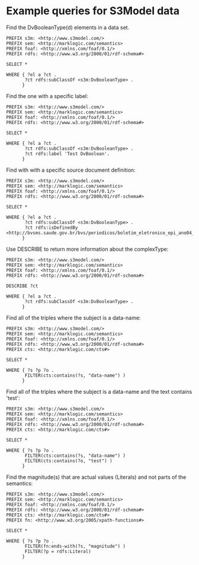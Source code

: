 Example queries for S3Model data
==================================

Find the DvBooleanType(d) elements in a data set. 

    PREFIX s3m: <http://www.s3model.com/>
    PREFIX sem: <http://marklogic.com/semantics>
    PREFIX foaf: <http://xmlns.com/foaf/0.1/>
    PREFIX rdfs: <http://www.w3.org/2000/01/rdf-schema#>

    SELECT *

    WHERE { ?el a ?ct .
           ?ct rdfs:subClassOf <s3m:DvBooleanType> .
          } 

Find the one with a specific label:

    PREFIX s3m: <http://www.s3model.com/>
    PREFIX sem: <http://marklogic.com/semantics>
    PREFIX foaf: <http://xmlns.com/foaf/0.1/>
    PREFIX rdfs: <http://www.w3.org/2000/01/rdf-schema#>

    SELECT *

    WHERE { ?el a ?ct .
           ?ct rdfs:subClassOf <s3m:DvBooleanType> .
           ?ct rdfs:label 'Test DvBoolean'.
          } 

Find with with a specific source document definition:

    PREFIX s3m: <http://www.s3model.com/>
    PREFIX sem: <http://marklogic.com/semantics>
    PREFIX foaf: <http://xmlns.com/foaf/0.1/>
    PREFIX rdfs: <http://www.w3.org/2000/01/rdf-schema#>

    SELECT *

    WHERE { ?el a ?ct .
           ?ct rdfs:subClassOf <s3m:DvBooleanType> .
           ?ct rdfs:isDefinedBy <http://bvsms.saude.gov.br/bvs/periodicos/boletim_eletronico_epi_ano04_n04.pdf>.
          } 


Use DESCRIBE to return more information about the complexType:

    PREFIX s3m: <http://www.s3model.com/>
    PREFIX sem: <http://marklogic.com/semantics>
    PREFIX foaf: <http://xmlns.com/foaf/0.1/>
    PREFIX rdfs: <http://www.w3.org/2000/01/rdf-schema#>

    DESCRIBE ?ct

    WHERE { ?el a ?ct .
           ?ct rdfs:subClassOf <s3m:DvBooleanType> .
          } 

Find all of the triples where the subject is a data-name:

    PREFIX s3m: <http://www.s3model.com/>
    PREFIX sem: <http://marklogic.com/semantics>
    PREFIX foaf: <http://xmlns.com/foaf/0.1/>
    PREFIX rdfs: <http://www.w3.org/2000/01/rdf-schema#>
    PREFIX cts: <http://marklogic.com/cts#>

    SELECT *

    WHERE { ?s ?p ?o .
           FILTER(cts:contains(?s, "data-name") )
          } 

Find all of the triples where the subject is a data-name and the text contains 'test':

    PREFIX s3m: <http://www.s3model.com/>
    PREFIX sem: <http://marklogic.com/semantics>
    PREFIX foaf: <http://xmlns.com/foaf/0.1/>
    PREFIX rdfs: <http://www.w3.org/2000/01/rdf-schema#>
    PREFIX cts: <http://marklogic.com/cts#>

    SELECT *

    WHERE { ?s ?p ?o .
           FILTER(cts:contains(?s, "data-name") )
           FILTER(cts:contains(?o, "test") )
          } 


Find the magnitude(s) that are actual values (Literals) and not parts of the semantics:

    PREFIX s3m: <http://www.s3model.com/>
    PREFIX sem: <http://marklogic.com/semantics>
    PREFIX foaf: <http://xmlns.com/foaf/0.1/>
    PREFIX rdfs: <http://www.w3.org/2000/01/rdf-schema#>
    PREFIX cts: <http://marklogic.com/cts#>
    PREFIX fn: <http://www.w3.org/2005/xpath-functions#>

    SELECT *

    WHERE { ?s ?p ?o .
           FILTER(fn:ends-with(?s, "magnitude") )
           FILTER(?p = rdfs:Literal)
          } 



